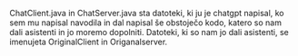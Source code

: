 ChatClient.java in ChatServer.java sta datoteki, ki ju je chatgpt napisal, ko sem mu napisal navodila in dal napisal še obstoječo kodo, katero so nam dali asistenti in jo moremo dopolniti. Datoteki, ki so nam jo dali asistenti, se imenujeta OriginalClient in Origanalserver.
